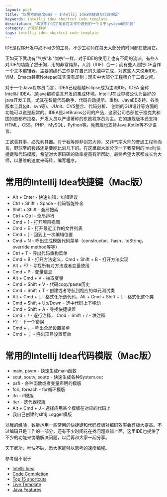 ```yaml
---
layout: post
title: "以思考的速度码砖 - Intellij Idea快捷键与代码模版"
keywords: intellij idea shortcut code template
description: "本文中介绍了笔者在工作中遇到的一个关于systemd的问题"
category: 计算机科学 
tags: intellij idea shortcut code template
---
```




IDE是程序开发中必不可少的工具，不少工程师在每天大部分的时间都在使用它。

正如天下武功有“气宗”和“剑宗”一样，对于IDE的使用上也有不同的流派。有些人对IDE的功能了然于胸，用的非常纯熟，人剑（IDE）合一；而有些人则把IDE当作一个文本编辑器，主要的编码工作是在自己的头脑中完成，对这些人来说用IDE，VIM，Emacs甚至Notepad其实没有却别；现实中大部分工程师介于二者之间。

对于一个Java程序员而言，IDEA已经超越Eclipse成为主流IDE。IDEA 全称 IntelliJ IDEA，是java编程语言开发的集成环境。IntelliJ在业界被公认为最好的java开发工具，尤其在智能代码助手、代码自动提示、重构、JavaEE支持、各类版本工具(git、svn等)、JUnit、CVS整合、代码分析、 创新的GUI设计等方面的功能可以说是超常的。IDEA是JetBrains公司的产品，这家公司总部位于捷克共和国的首都布拉格，开发人员以严谨著称的东欧程序员为主。它的旗舰版本还支持HTML，CSS，PHP，MySQL，Python等。免费版也支持Java,Kotlin等不少语言。

工欲善其事，必先利其器。对于我等即非剑宗大师，又非气宗大师的普通工程师而言，野球拳的套路还是要能比划几下的。在这里跟大家分享一下我常用的Intellij快捷键和代码模版，希望对大家码砖的效率提高有所帮助。最终希望大家都成长为大师，以思维的速度来码砖，编写程序。

# 常用的Intellij Idea快捷键（Mac版）

- Alt + Enter - 快速纠错，纠错建议
- Ctrl + Shift + Space - 代码智能补全
- Shift + Shift - 全局搜索
- Ctrl + Ctrl - 全局运行
- Cmd + 1 - 打开项目视图
- Cmd + E - 打开最近工作的文件列表
- Cmd + [ - 回到上一次编辑位置
- Cmd + N - 呼出生成模版代码菜单（constructor，hash，toString，override method等等）
- Ctrl + T - 呼出代码重构菜单
- Cmd + B - 打开方法定义，Cmd + Shift + B - 打开方法实现
- Alt + F7 - 寻找所有对方法或者变量使用
- Cmd + P - 变量信息
- Alt + Cmd + V - 抽取变量
- Cmd + Shift + V - 代码copy/paste历史
- Cmd + Shift + T - 创建或者导航到相应的单元测试类
- Alt + Cmd + L - 格式化所选代码，Alt + Cmd + Shift + L - 格式化整个类
- Cmd + Shift +  Up/Down - 选中代码上下移动  
- Cmd + Shift + A - 寻找快捷设置
- Cmd + / - 逐行注释， Cmd + Shift + / - 块注释
- F2 - 下一个错误
- Cmd + ，- 呼出全局设置菜单
- Cmd + ； - 呼出项目设置菜单 

# 常用的Intellij Idea代码模版（Mac版）

- main, psvm - 快速生成main函数
- sout, soutv, soutp - 快速生成各种System.out
- psfi - 各种函数或者变量声明的模版
- fori, foreach - for循环模版
- ifn - if模版
- Iter - 迭代器模版
- Alt + Cmd + J - 选择应用某个模版在对应的代码上
- 我自己创建的slf4j Logger模版



以我的经验，数量运用一些常用的快捷键和代码模版对编码效率会有极大提高。不过编码只是工作的一部分，还有不少时间花在找问题查错上面，这里IDE也提供了不少的功能来协助解决问题，以后再和大家一起分享。

天下武功，唯快不破，愿大家能够以思考的速度编程。



参考但不限于
- [Intellij Idea](https://baike.baidu.com/item/IntelliJ%20IDEA)
- [Code Completion](https://blog.jetbrains.com/idea/2020/05/code-completion/)
- [Top 15 shortcuts](https://www.youtube.com/watch?v=QYO5_riePOQ&feature=youtu.be)
- [Live Template](https://www.youtube.com/watch?v=ffBeoE6NBSs)
- [Java Features](https://www.youtube.com/watch?v=oNiOUiAS70w)

